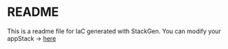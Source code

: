 # README
This is a readme file for IaC generated with StackGen.
You can modify your appStack -> [here](http://main.dev.stackgen.com/appstacks/4b216e27-24f5-40b1-874e-6f7ac3a42d9d)
